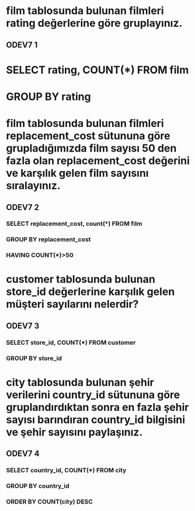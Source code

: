 # film tablosunda bulunan filmleri rating değerlerine göre gruplayınız.
## ODEV7 1
# SELECT rating, COUNT(*) FROM film
# GROUP BY rating

# film tablosunda bulunan filmleri replacement_cost sütununa göre grupladığımızda film sayısı 50 den fazla olan replacement_cost değerini ve karşılık gelen film sayısını sıralayınız.
## ODEV7 2
### SELECT replacement_cost, count(*) FROM film
### GROUP BY replacement_cost
### HAVING COUNT(*)>50

# customer tablosunda bulunan store_id değerlerine karşılık gelen müşteri sayılarını nelerdir?
## ODEV7 3
### SELECT store_id, COUNT(*) FROM customer
### GROUP BY store_id

# city tablosunda bulunan şehir verilerini country_id sütununa göre gruplandırdıktan sonra en fazla şehir sayısı barındıran country_id bilgisini ve şehir sayısını paylaşınız.
## ODEV7 4
### SELECT country_id, COUNT(*) FROM city
### GROUP BY country_id
### ORDER BY COUNT(city) DESC


